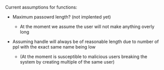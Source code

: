 Current assumptions for functions:

- Maximum passowrd length? (not implented yet)
    - At the moment we assume the user will not make anything overly long

- Assuming handle will always be of reasonable length due to number of ppl with the exact same name being low
    - (At the moment is susceptible to malicious users breaking the system by creating multiple of the same user)